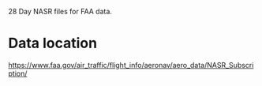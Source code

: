 28 Day NASR files for FAA data.

# Data location
https://www.faa.gov/air_traffic/flight_info/aeronav/aero_data/NASR_Subscription/
